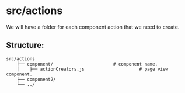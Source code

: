 src/actions
============================

We will have a folder for each component action that we need to create.

## Structure: 

```
src/actions
    ├── component/                       # component name.
    |    ├── actionCreators.js                     # page view component.
    ├── component2/
    └── ../
```
